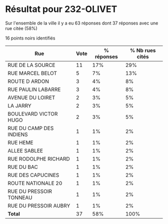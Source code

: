 # Résultat pour 232-OLIVET

Sur l'ensemble de la ville il y a eu 63 réponses dont 37 réponses avec une rue citée (58%)

16 points noirs identifiés

| Rue | Vote | % réponses | % Nb rues cités|
|-----|------|------------|----------------|
| RUE DE LA SOURCE | 11 | 17% | 29%|
| RUE MARCEL BELOT | 5 | 7% | 13%|
| ROUTE D ARDON | 3 | 4% | 8%|
| RUE PAULIN LABARRE | 3 | 4% | 8%|
| AVENUE DU LOIRET | 2 | 3% | 5%|
| LA JARRY | 2 | 3% | 5%|
| BOULEVARD VICTOR HUGO | 2 | 3% | 5%|
| RUE DU CAMP DES INDIENS | 1 | 1% | 2%|
| RUE HEME | 1 | 1% | 2%|
| ALLEE SABLEE | 1 | 1% | 2%|
| RUE RODOLPHE RICHARD | 1 | 1% | 2%|
| RUE DU BAC | 1 | 1% | 2%|
| RUE DES CAPUCINES | 1 | 1% | 2%|
| ROUTE NATIONALE 20 | 1 | 1% | 2%|
| RUE DU PRESSOIR TONNEAU | 1 | 1% | 2%|
| RUE DU PRESSOIR AUBRY | 1 | 1% | 2%|
| **Total** | 37 | 58% | 100%|

